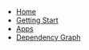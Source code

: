 - [Home](index.md)
- [Getting Start](getting-start.md)
- [Apps](reference/services/)
- [Dependency Graph](dependency-graph/index.html?select=all#/projects/all?groupByFolder=true)
